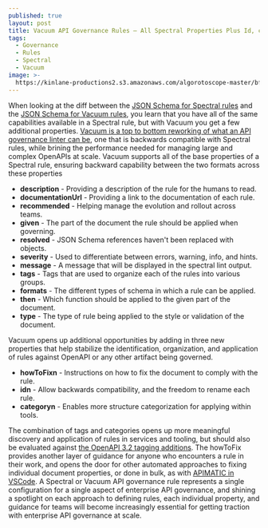 ```yaml
---
published: true
layout: post
title: Vacuum API Governance Rules — All Spectral Properties Plus Id, category, and howToFix
tags:
  - Governance
  - Rules
  - Spectral
  - Vacuum
image: >-
  https://kinlane-productions2.s3.amazonaws.com/algorotoscope-master/bf-skinner-statue-supreme-court.jpg
---
```

When looking at the diff between the [JSON Schema for Spectral rules](https://github.com/stoplightio/spectral/blob/develop/packages/core/src/ruleset/meta/rule.schema.json) and the [JSON Schema for Vacuum rules](https://github.com/daveshanley/vacuum/blob/main/rulesets/schemas/rule.schema.json), you learn that you have all of the same capabilities available in a Spectral rule, but with Vacuum you get a few additional properties. [Vacuum is a top to bottom reworking of what an API governance linter can be](https://bit.ly/4b5iU1C), one that is backwards compatible with Spectral rules, while brining the performance needed for managing large and complex OpenAPIs at scale. Vacuum supports all of the base properties of a Spectral rule, ensuring backward capability between the two formats across these properties

- **description** - Providing a description of the rule for the humans to read.
- **documentationUrl** - Providing a link to the documentation of each rule.
- **recommended** - Helping manage the evolution and rollout across teams.
- **given** - The part of the document the rule should be applied when governing.
- **resolved** - JSON Schema references haven't been replaced with objects.
- **severity** - Used to differentiate between errors, warning, info, and hints.
- **message** - A message that will be displayed in the spectral lint output. 
- **tags** - Tags that are used to organize each of the rules into various groups.
- **formats** - The different types of schema in which a rule can be applied.
- **then** - Which function should be applied to the given part of the document.
- **type** - The type of rule being applied to the style or validation of the document.

Vacuum opens up additional opportunities by adding in three new properties that help stabilize the identification, organization, and application of rules against OpenAPI or any other artifact being governed.

- **howToFixn** - Instructions on how to fix the document to comply with the rule.
- **idn** -  Allow backwards compatibility, and the freedom to rename each rule.
- **categoryn** - Enables more structure categorization for applying within tools.

The combination of tags and categories opens up more meaningful discovery and application of rules in services and tooling, but should also be evaluated against [the OpenAPI 3.2 tagging additions](https://apievangelist.com/2025/02/04/take-a-look-at-the-proposed-openapi-32-tag-object/). The howToFix provides another layer of guidance for anyone who encounters a rule in their work, and opens the door for other automated approaches to fixing individual document properties, or done in bulk, as with [APIMATIC in VSCode](https://marketplace.visualstudio.com/items?itemName=apimatic-developers.apimatic-for-vscode). A Spectral or Vacuum API governance rule represents a single configuration for a single aspect of enterprise API governance, and shining a spotlight on each approach to defining rules, each individual property, and guidance for teams will become increasingly essential for getting traction with enterprise API governance at scale.

